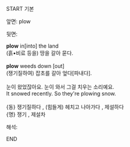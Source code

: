 START
기본

앞면:
plow


뒷면:
<div><div><strong>plow</strong> in[into] the land </div><div><div>(흙•비료 등을) 땅을 갈아 묻다.</div></div></div><div><br></div><div><div><strong>plow</strong> weeds down [out] </div><div><div>(쟁기질하여) 잡초를 갈아 엎다[파내다].</div></div></div><div><br></div><div><div><div>눈이 왔었잖아요. 눈이 와서 그걸 치우는 소리예요.</div></div><div><div>It snowed recently. So they're plowing snow.</div></div></div><div><br></div><div>{동} 쟁기질하다 , (힘들게) 헤치고 나아가다 , 제설하다 </div><div>{명} 쟁기 , 제설차</div>


해석:

END